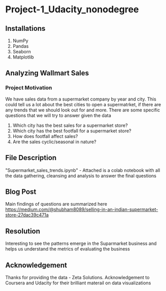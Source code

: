 # Project-1_Udacity_nonodegree

## Installations
1. NumPy
2. Pandas
3. Seaborn
4. Matplotlib

## Analyzing Wallmart Sales

### Project Motivation
 We have sales data from a supermarket company by year and city. This could tell us a lot about the best cities to open a supermatrket, if there are any trends that we should look out for and more. There are some specific questions that we will try to answer given the data
 
1. Which city has the best sales for a supermarket store?
2. Which city has the best footfall for a supermarket store?
3. How does footfall affect sales?
4. Are the sales cyclic/seasonal in nature?

## File Description
"Supermarket_sales_trends.ipynb" - Attached is a colab notebook with all the data gathering, cleansing and analysis to answer the final questions


## Blog Post
Main findings of questions are summarized here https://medium.com/@shubham8089/selling-in-an-indian-supermarket-store-27dac39c471a

## Resolution
Interesting to see the patterns emerge in the Suparmarket business and helps us understand the metrics of evaluating the business

## Acknowledgement 
Thanks for providing the data - Zeta Solutions. Acknowledgement to Coursera and Udacity for their brilliant materail on data visualizations
